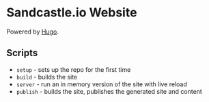 # Sandcastle.io Website

Powered by [Hugo](https://gohugo.io/).


## Scripts

- `setup` - sets up the repo for the first time
- `build` - builds the site
- `server` - run an in memory version of the site with live reload
- `publish` - builds the site, publishes the generated site and content
